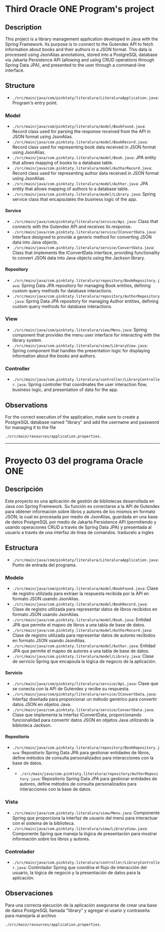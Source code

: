 # Third Oracle ONE Program's project

## Description

This project is a library management application developed in Java with the Spring Framework. 
Its purpose is to connect to the Gutendex API to fetch information about books and their authors in a JSON format. This data is processed using JsonAlias annotations, stored into a PostgreSQL database via Jakarta Persistence API (allowing and using CRUD operations through Spring Data JPA), and presented to the user through a command-line interface.

## Structure
- `./src/main/java/com/pinktaty/literalura/LiteraluraApplication.java`: Program's entry point.

### Model
- `./src/main/java/com/pinktaty/literalura/model/BookFound.java`: Record class used for parsing the response received from the API in JSON format using JsonAlias.
- `./src/main/java/com.pinktaty.literalura/model/BookRecord.java`: Record class used for representing book data received in JSON format using JsonAlias.
- `./src/main/java/com.pinktaty.literalura/model/Book.java`: JPA entity that allows mapping of books to a database table.
- `./src/main/java/com.pinktaty.literalura/model/AuthorRecord.java`: Record class used for representing author data received in JSON format using JsonAlias.
- `./src/main/java/com.pinktaty.literalura/model/Author.java`: JPA entity that allows mapping of authors to a database table.
- `./src/main/java/com.pinktaty.literalura/model/Library.java`: Spring service class that encapsulates the business logic of the app.

#### Service
- `./src/main/java/com/pinktaty/literalura/service/Api.java`: Class that connects with the Gutendex API and receives its response.
- `./src/main/java/com.pinktaty.literalura/service/IConvertData.java`: Interface designed to provide a generic method for converting JSON data into Java objects.
- `./src/main/java/com.pinktaty.literalura/service/ConvertData.java`: Class that implements the IConvertData interface, providing functionality to convert JSON data into Java objects using the Jackson library.

#### Repository
- `./src/main/java/com.pinktaty.literalura/repository/BookRepository.java`: Spring Data JPA repository for managing Book entities, defining custom query methods for database interactions.
- `./src/main/java/com.pinktaty.literalura/repository/AuthorRepository.java`: Spring Data JPA repository for managing Author entities, defining custom query methods for database interactions.

### View
- `./src/main/java/com/pinktaty.literalura/view/Menu.java`: Spring component that provides the menu user interface for interacting with the library system.
- `./src/main/java/com.pinktaty.literalura/view/LibraryView.java`: Spring component that handles the presentation logic for displaying information about the books and authors.

### Controller
- `./src/main/java/com.pinktaty.literalura/controller/LibraryController.java`: Spring controller that coordinates the user interaction flow, business logic, and presentation of data for the app.

## Observations

For the correct execution of the application, make sure to create a PostgreSQL database named "library" and add the username and password for managing it to the file 
```bash
./src/main/resources/application.properties.
```

* * *

# Proyecto 03 del programa Oracle ONE

## Descripción

Este proyecto es una aplicación de gestión de bibliotecas desarrollada en Java con Spring Framework. 
Su función es conectarse a la API de Gutendex para obtener información sobre libros y autores de los mismos en formato JSON; la cual es procesada por medio de JsonAlias, guardada en una base de datos PostgreSQL por medio de Jakarta Persistence API (permitiendo y usando operaciones CRUD a través de Spring Data JPA) y presentada al usuario a través de una interfaz de línea de comandos. traducelo a ingles

## Estructura
- `./src/main/java/com/pinktaty/literalura/LiteraluraApplication.java`: Punto de entrada del programa.

### Modelo
- `./src/main/java/com/pinktaty.literalura/model/BookFound.java`: Clase de registro utilizada para extraer la respuesta recibida por la API en formato JSON usando JsonAlias.
- `./src/main/java/com.pinktaty.literalura/model/BookRecord.java`: Clase de registro utilizada para representar datos de libros recibidos en formato JSON usando JsonAlias.
- `./src/main/java/com.pinktaty.literalura/model/Book.java`: Entidad JPA que permite el mapeo de libros a una tabla de base de datos.
- `./src/main/java/com.pinktaty.literalura/model/AuthorRecord.java`: Clase de registro utilizada para representar datos de autores recibidos en formato JSON usando JsonAlias.
- `./src/main/java/com.pinktaty.literalura/model/Author.java`: Entidad JPA que permite el mapeo de autores a una tabla de base de datos.
- `./src/main/java/com.pinktaty.literalura/model/Library.java`: Clase de servicio Spring que encapsula la lógica de negocio de la aplicación.

#### Servicio
- `./src/main/java/com/pinktaty/literalura/service/Api.java`: Clase que se conecta con la API de Gutendex y recibe su respuesta.
- `./src/main/java/com/pinktaty/literalura/service/IConvertData.java`: Interfaz diseñada para proporcionar un método genérico para convertir datos JSON en objetos Java.
- `./src/main/java/com.pinktaty.literalura/service/ConvertData.java`: Clase que implementa la interfaz IConvertData, proporcionando funcionalidad para convertir datos JSON en objetos Java utilizando la biblioteca Jackson.

#### Repositorio
- `./src/main/java/com.pinktaty.literalura/repository/BookRepository.java`: Repositorio Spring Data JPA para gestionar entidades de libros, define métodos de consulta personalizados para interacciones con la base de datos.
- - `./src/main/java/com.pinktaty.literalura/repository/AuthorRepository.java`: Repositorio Spring Data JPA para gestionar entidades de autores, define métodos de consulta personalizados para interacciones con la base de datos.

### Vista
- `./src/main/java/com.pinktaty.literalura/view/Menu.java`: Componente Spring que proporciona la interfaz de usuario del menú para interactuar con el sistema de la biblioteca.
- `./src/main/java/com.pinktaty.literalura/view/LibraryView.java`: Componente Spring que maneja la lógica de presentación para mostrar información sobre los libros y autores.

### Controlador
- `./src/main/java/com.pinktaty.literalura/controller/LibraryController.java`: Controlador Spring que coordina el flujo de interacción del usuario, la lógica de negocio y la presentación de datos para la aplicación.

## Observaciones

Para una correcta ejecución de la aplicación asegurarse de crear una base de datos PostgreSQL llamada "library" y agregar el usario y contraseña para manejarla al archivo 
```bash
./src/main/resources/application.properties.
```

